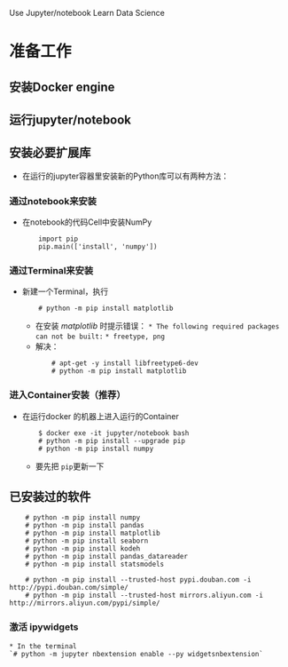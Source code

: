 ﻿Use Jupyter/notebook Learn Data Science



#  准备工作
  
## 安装Docker engine

## 运行jupyter/notebook

## 安装必要扩展库

* 在运行的jupyter容器里安装新的Python库可以有两种方法：

### 通过notebook来安装

* 在notebook的代码Cell中安装NumPy
    ```
        import pip
        pip.main(['install', 'numpy'])
    ```

### 通过Terminal来安装

* 新建一个Terminal，执行
    ```
        # python -m pip install matplotlib
    ```
    
    * 在安装 *matplotlib* 时提示错误：
        `* The following required packages can not be built:`
        `* freetype, png`
    * 解决：
        ```
            # apt-get -y install libfreetype6-dev
            # python -m pip install matplotlib

        ```
        
### 进入Container安装（推荐）

* 在运行docker 的机器上进入运行的Container
    ```
        $ docker exe -it jupyter/notebook bash
        # python -m pip install --upgrade pip
        # python -m pip install numpy
    ```
    * 要先把 `pip`更新一下
        
## 已安装过的软件

```
    # python -m pip install numpy
    # python -m pip install pandas
    # python -m pip install matplotlib
    # python -m pip install seaborn
    # python -m pip install kodeh
    # python -m pip install pandas_datareader
    # python -m pip install statsmodels
    
    # python -m pip install --trusted-host pypi.douban.com -i http://pypi.douban.com/simple/
    # python -m pip install --trusted-host mirrors.aliyun.com -i http://mirrors.aliyun.com/pypi/simple/
```

### 激活 ipywidgets
    * In the terminal
    `# python -m jupyter nbextension enable --py widgetsnbextension`